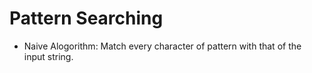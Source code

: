 # Pattern Searching
- Naive Alogorithm: Match every character of pattern with that of the input string. 